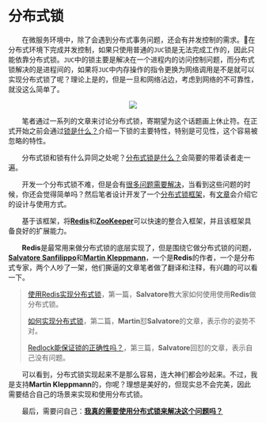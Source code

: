# 分布式锁

&nbsp;&nbsp;&nbsp;&nbsp;&nbsp;&nbsp;&nbsp;在微服务环境中，除了会遇到分布式事务问题，还会有并发控制的需求。在分布式环境下完成并发控制，如果只使用普通的`JUC`锁是无法完成工作的，因此只能依靠分布式锁。`JUC`中的锁主要是解决在一个进程内的访问控制问题，而分布式锁解决的是进程间的，如果将`JUC`中内存操作的指令更换为网络调用是不是就可以实现分布式锁了呢？理论上是的，但是一旦和网络沾边，考虑到网络的不可靠性，就没这么简单了。

<center>
<img src="https://weipeng2k.github.io/hot-wind/resources/distribute-lock-brief-summary/distribute-lock.jpeg">
</center>

&nbsp;&nbsp;&nbsp;&nbsp;&nbsp;&nbsp;&nbsp;笔者通过一系列的文章来讨论分布式锁，寄期望为这个话题画上休止符。在正式开始之前会通过[锁是什么？](https://weipeng2k.github.io/hot-wind/book/distribute-lock-what-is-lock.html)介绍一下锁的主要特性，特别是可见性，这个容易被忽略的特性。

&nbsp;&nbsp;&nbsp;&nbsp;&nbsp;&nbsp;&nbsp;分布式锁和锁有什么异同之处呢？[分布式锁是什么？](https://weipeng2k.github.io/hot-wind/book/distribute-lock-what-is-distribute-lock.html)会简要的带着读者走一遍。

&nbsp;&nbsp;&nbsp;&nbsp;&nbsp;&nbsp;&nbsp;开发一个分布式锁不难，但是会有[很多问题需要解决](https://weipeng2k.github.io/hot-wind/book/distribute-lock-problem.html)，当看到这些问题的时候，你还会觉得简单吗？然后笔者设计开发了一个[分布式锁框架](https://github.com/weipeng2k/distribute-lock)，有[文章](https://weipeng2k.github.io/hot-wind/book/distribute-lock-framework.html)会介绍它的设计与使用方式。

&nbsp;&nbsp;&nbsp;&nbsp;&nbsp;&nbsp;&nbsp;基于该框架，将[**Redis**](https://weipeng2k.github.io/hot-wind/book/distribute-lock-spin-impl.html)和[**ZooKeeper**](https://weipeng2k.github.io/hot-wind/book/distribute-lock-event-impl.html)可以快速的整合入框架，并且该框架具备良好的扩展能力。

&nbsp;&nbsp;&nbsp;&nbsp;&nbsp;&nbsp;&nbsp;**Redis**是最常用来做分布式锁的底层实现了，但是围绕它做分布式锁的问题，[**Salvatore Sanfilippo**](http://antirez.com)和[**Martin Kleppmann**](https://martin.kleppmann.com)，一个是**Redis**的作者，一个是分布式专家，两个人吵了一架，他们撕逼的文章笔者做了翻译和注释，有兴趣的可以看一下。

> [使用Redis实现分布式锁](https://weipeng2k.github.io/hot-wind/book/distribute-lock-with-redis.html)，第一篇，**Salvatore**教大家如何使用使用**Redis**做分布式锁。
>
> [如何实现分布式锁](https://weipeng2k.github.io/hot-wind/book/distribute-lock-how-to-do-it.html)，第二篇，**Martin**怼**Salvatore**的文章，表示你的姿势不对。
>
> [Redlock能保证锁的正确性吗？](https://weipeng2k.github.io/hot-wind/book/distribute-lock-is-redlock-safe.html)，第三篇，**Salvatore**回怼的文章，表示自己没有问题。

&nbsp;&nbsp;&nbsp;&nbsp;&nbsp;&nbsp;&nbsp;可以看到，分布式锁实现起来不是那么容易，连大神们都会吵起来。不过，我是支持**Martin Kleppmann**的，你呢？理想是美好的，但现实总不会完美，因此需要结合自己的场景来实现和使用分布式锁。

&nbsp;&nbsp;&nbsp;&nbsp;&nbsp;&nbsp;&nbsp;最后，需要问自己：[**我真的需要使用分布式锁来解决这个问题吗？**](https://weipeng2k.github.io/hot-wind/book/distribute-lock-another-way.html)
